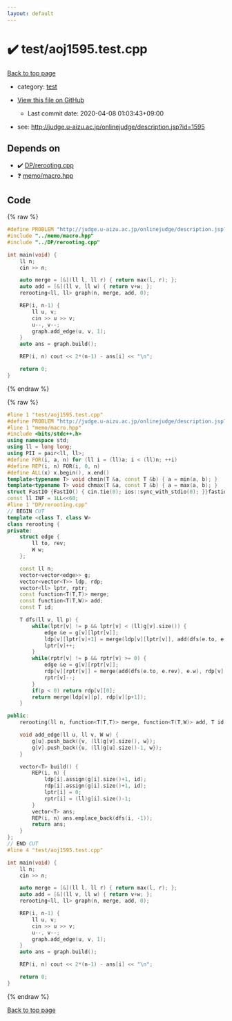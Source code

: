 ```yaml
---
layout: default
---
```


<!-- mathjax config similar to math.stackexchange -->
<script type="text/javascript" async
  src="https://cdnjs.cloudflare.com/ajax/libs/mathjax/2.7.5/MathJax.js?config=TeX-MML-AM_CHTML">
</script>
<script type="text/x-mathjax-config">
  MathJax.Hub.Config({
    TeX: { equationNumbers: { autoNumber: "AMS" }},
    tex2jax: {
      inlineMath: [ ['$','$'] ],
      processEscapes: true
    },
    "HTML-CSS": { matchFontHeight: false },
    displayAlign: "left",
    displayIndent: "2em"
  });
</script>

<script type="text/javascript" src="https://cdnjs.cloudflare.com/ajax/libs/jquery/3.4.1/jquery.min.js"></script>
<script src="https://cdn.jsdelivr.net/npm/jquery-balloon-js@1.1.2/jquery.balloon.min.js" integrity="sha256-ZEYs9VrgAeNuPvs15E39OsyOJaIkXEEt10fzxJ20+2I=" crossorigin="anonymous"></script>
<script type="text/javascript" src="../../assets/js/copy-button.js"></script>
<link rel="stylesheet" href="../../assets/css/copy-button.css" />


# :heavy_check_mark: test/aoj1595.test.cpp

<a href="../../index.html">Back to top page</a>

* category: <a href="../../index.html#098f6bcd4621d373cade4e832627b4f6">test</a>
* <a href="{{ site.github.repository_url }}/blob/master/test/aoj1595.test.cpp">View this file on GitHub</a>
    - Last commit date: 2020-04-08 01:03:43+09:00


* see: <a href="http://judge.u-aizu.ac.jp/onlinejudge/description.jsp?id=1595">http://judge.u-aizu.ac.jp/onlinejudge/description.jsp?id=1595</a>


## Depends on

* :heavy_check_mark: <a href="../../library/DP/rerooting.cpp.html">DP/rerooting.cpp</a>
* :question: <a href="../../library/memo/macro.hpp.html">memo/macro.hpp</a>


## Code

<a id="unbundled"></a>
{% raw %}
```cpp
#define PROBLEM "http://judge.u-aizu.ac.jp/onlinejudge/description.jsp?id=1595"
#include "../memo/macro.hpp"
#include "../DP/rerooting.cpp"

int main(void) {
    ll n;
    cin >> n;

    auto merge = [&](ll l, ll r) { return max(l, r); };
    auto add = [&](ll v, ll w) { return v+w; };
    rerooting<ll, ll> graph(n, merge, add, 0);

    REP(i, n-1) {
        ll u, v;
        cin >> u >> v;
        u--, v--;
        graph.add_edge(u, v, 1);
    }
    auto ans = graph.build();

    REP(i, n) cout << 2*(n-1) - ans[i] << "\n";

    return 0;
}
```
{% endraw %}

<a id="bundled"></a>
{% raw %}
```cpp
#line 1 "test/aoj1595.test.cpp"
#define PROBLEM "http://judge.u-aizu.ac.jp/onlinejudge/description.jsp?id=1595"
#line 1 "memo/macro.hpp"
#include <bits/stdc++.h>
using namespace std;
using ll = long long;
using PII = pair<ll, ll>;
#define FOR(i, a, n) for (ll i = (ll)a; i < (ll)n; ++i)
#define REP(i, n) FOR(i, 0, n)
#define ALL(x) x.begin(), x.end()
template<typename T> void chmin(T &a, const T &b) { a = min(a, b); }
template<typename T> void chmax(T &a, const T &b) { a = max(a, b); }
struct FastIO {FastIO() { cin.tie(0); ios::sync_with_stdio(0); }}fastiofastio;
const ll INF = 1LL<<60;
#line 1 "DP/rerooting.cpp"
// BEGIN CUT
template <class T, class W> 
class rerooting {
private:
    struct edge {
        ll to, rev;
        W w;
    };

    const ll n;
    vector<vector<edge>> g;
    vector<vector<T>> ldp, rdp;
    vector<ll> lptr, rptr;
    const function<T(T,T)> merge;
    const function<T(T,W)> add;
    const T id;

    T dfs(ll v, ll p) {
        while(lptr[v] != p && lptr[v] < (ll)g[v].size()) {
            edge &e = g[v][lptr[v]];
            ldp[v][lptr[v]+1] = merge(ldp[v][lptr[v]], add(dfs(e.to, e.rev), e.w));
            lptr[v]++;
        }
        while(rptr[v] != p && rptr[v] >= 0) {
            edge &e = g[v][rptr[v]];
            rdp[v][rptr[v]] = merge(add(dfs(e.to, e.rev), e.w), rdp[v][rptr[v]+1]);
            rptr[v]--;
        }
        if(p < 0) return rdp[v][0];
        return merge(ldp[v][p], rdp[v][p+1]);
    }

public:
    rerooting(ll n, function<T(T,T)> merge, function<T(T,W)> add, T id) : n(n), g(n), ldp(n), rdp(n), lptr(n), rptr(n), merge(merge), add(add), id(id) {}

    void add_edge(ll u, ll v, W w) {
        g[u].push_back({v, (ll)g[v].size(), w});
        g[v].push_back({u, (ll)g[u].size()-1, w});
    }

    vector<T> build() {
        REP(i, n) {
            ldp[i].assign(g[i].size()+1, id);
            rdp[i].assign(g[i].size()+1, id);
            lptr[i] = 0;
            rptr[i] = (ll)g[i].size()-1;
        }
        vector<T> ans;
        REP(i, n) ans.emplace_back(dfs(i, -1));
        return ans;
    }
};
// END CUT
#line 4 "test/aoj1595.test.cpp"

int main(void) {
    ll n;
    cin >> n;

    auto merge = [&](ll l, ll r) { return max(l, r); };
    auto add = [&](ll v, ll w) { return v+w; };
    rerooting<ll, ll> graph(n, merge, add, 0);

    REP(i, n-1) {
        ll u, v;
        cin >> u >> v;
        u--, v--;
        graph.add_edge(u, v, 1);
    }
    auto ans = graph.build();

    REP(i, n) cout << 2*(n-1) - ans[i] << "\n";

    return 0;
}

```
{% endraw %}

<a href="../../index.html">Back to top page</a>

